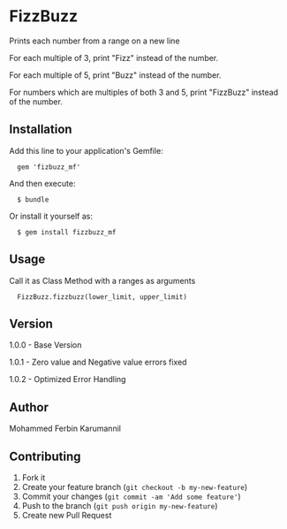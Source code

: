 # FizzBuzz

Prints each number from a range on a new line

For each multiple of 3, print "Fizz" instead of the number.

For each multiple of 5, print "Buzz" instead of the number.

For numbers which are multiples of both 3 and 5, print "FizzBuzz" instead of the number.

## Installation

Add this line to your application's Gemfile:

      gem 'fizbuzz_mf'

And then execute:

      $ bundle


Or install it yourself as:    

      $ gem install fizzbuzz_mf


## Usage

Call it as Class Method with a ranges as arguments

      FizzBuzz.fizzbuzz(lower_limit, upper_limit)

## Version
1.0.0 - Base Version

1.0.1 - Zero value and Negative value errors fixed

1.0.2 - Optimized Error Handling


## Author
Mohammed Ferbin Karumannil

## Contributing

1. Fork it
2. Create your feature branch (`git checkout -b my-new-feature`)
3. Commit your changes (`git commit -am 'Add some feature'`)
4. Push to the branch (`git push origin my-new-feature`)
5. Create new Pull Request
